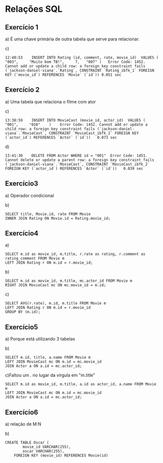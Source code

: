 # Relações SQL

## Exercício 1

a) É uma chave primária de outra tabela que serve para relacionar.

c)
```
12:48:53	INSERT INTO Rating (id, comment, rate, movie_id)  VALUES (   "003",     "Muito bom TB!",     7,   "007" )	Error Code: 1452. Cannot add or update a child row: a foreign key constraint fails (`jackson-daniel-viana`.`Rating`, CONSTRAINT `Rating_ibfk_1` FOREIGN KEY (`movie_id`) REFERENCES `Movie` (`id`))	0.051 sec

``` 

## Exercício 2

a) Uma tabela que relaciona o filme com ator

c)
````
13:38:59	INSERT INTO MovieCast (movie_id, actor_id)  VALUES (   "001",     "010"    )	Error Code: 1452. Cannot add or update a child row: a foreign key constraint fails (`jackson-daniel-viana`.`MovieCast`, CONSTRAINT `MovieCast_ibfk_2` FOREIGN KEY (`actor_id`) REFERENCES `Actor` (`id`))	0.073 sec
````
d)
````
13:41:30	DELETE FROM Actor WHERE id = "001"	Error Code: 1451. Cannot delete or update a parent row: a foreign key constraint fails (`jackson-daniel-viana`.`MovieCast`, CONSTRAINT `MovieCast_ibfk_2` FOREIGN KEY (`actor_id`) REFERENCES `Actor` (`id`))	0.039 sec
````

## Exercício3

a) Operador condicional 

b) 
````
SELECT title, Movie.id, rate FROM Movie 
INNER JOIN Rating ON Movie.id = Rating.movie_id;
````

## Exercício4

a)
````
SELECT m.id as movie_id, m.title, r.rate as rating, r.comment as rating_comment FROM Movie m
LEFT JOIN Rating r ON m.id = r.movie_id;
````
b)
```
SELECT m.id as movie_id, m.title, mc.actor_id FROM Movie m
RIGHT JOIN MovieCast mc ON mc.movie_id = m.id;
```

c)
```
SELECT AVG(r.rate), m.id, m.title FROM Movie m
LEFT JOIN Rating r ON m.id = r.movie_id
GROUP BY (m.id);
```

## Exercício5

a) Porque está utilizando 3 tabelas

b)
````
SELECT m.id, title, a.name FROM Movie m
LEFT JOIN MovieCast mc ON m.id = mc.movie_id
JOIN Actor a ON a.id = mc.actor_id;
````
c)Faltou um . no lugar da virgula em "m.title"
````
SELECT m.id as movie_id, m.title, a.id as actor_id, a.name FROM Movie m
LEFT JOIN MovieCast mc ON m.id = mc.movie_id
JOIN Actor a ON a.id = mc.actor_id;
````

## Exercício6

a) relação de M:N

b)
```
CREATE TABLE Oscar (
		movie_id VARCHAR(255),
		oscar VARCHAR(255),
    FOREIGN KEY (movie_id) REFERENCES Movie(id)
   
```